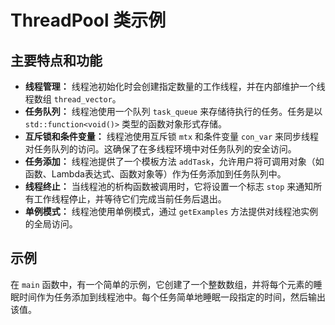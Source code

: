 # ThreadPool 类示例

## 主要特点和功能

- **线程管理：** 线程池初始化时会创建指定数量的工作线程，并在内部维护一个线程数组 `thread_vector`。
- **任务队列：** 线程池使用一个队列 `task_queue` 来存储待执行的任务。任务是以 `std::function<void()>` 类型的函数对象形式存储。
- **互斥锁和条件变量：** 线程池使用互斥锁 `mtx` 和条件变量 `con_var` 来同步线程对任务队列的访问。这确保了在多线程环境中对任务队列的安全访问。
- **任务添加：** 线程池提供了一个模板方法 `addTask`，允许用户将可调用对象（如函数、Lambda表达式、函数对象等）作为任务添加到任务队列中。
- **线程终止：** 当线程池的析构函数被调用时，它将设置一个标志 `stop` 来通知所有工作线程停止，并等待它们完成当前任务后退出。
- **单例模式：** 线程池使用单例模式，通过 `getExamples` 方法提供对线程池实例的全局访问。

## 示例

在 `main` 函数中，有一个简单的示例，它创建了一个整数数组，并将每个元素的睡眠时间作为任务添加到线程池中。每个任务简单地睡眠一段指定的时间，然后输出该值。
